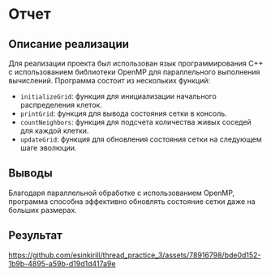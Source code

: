 # Отчет

## Описание реализации

Для реализации проекта был использован язык программирования C++ с использованием библиотеки OpenMP для параллельного выполнения вычислений. Программа состоит из нескольких функций:

- `initializeGrid`: функция для инициализации начального распределения клеток.
- `printGrid`: функция для вывода состояния сетки в консоль.
- `countNeighbors`: функция для подсчета количества живых соседей для каждой клетки.
- `updateGrid`: функция для обновления состояния сетки на следующем шаге эволюции.

## Выводы

Благодаря параллельной обработке с использованием OpenMP, программа способна эффективно обновлять состояние сетки даже на больших размерах.

## Результат 

https://github.com/esinkirill/thread_practice_3/assets/78916798/bde0d152-1b9b-4895-a59b-d19d1d417a9e

